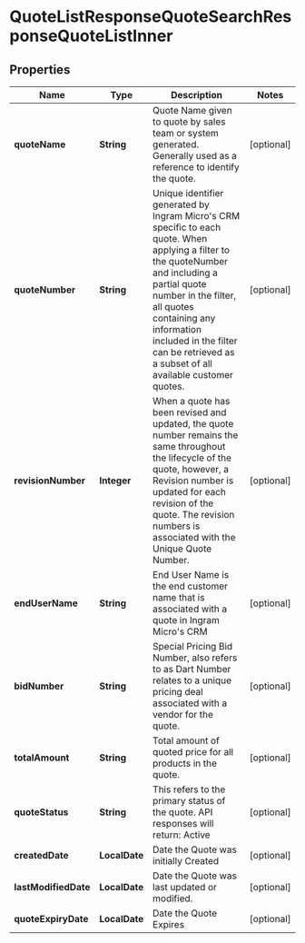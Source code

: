 

# QuoteListResponseQuoteSearchResponseQuoteListInner


## Properties

| Name | Type | Description | Notes |
|------------ | ------------- | ------------- | -------------|
|**quoteName** | **String** | Quote Name given to quote by sales team or system generated. Generally used as a reference to identify the quote. |  [optional] |
|**quoteNumber** | **String** | Unique identifier generated by Ingram Micro&#39;s CRM specific to each quote. When applying a filter to the quoteNumber and including a partial quote number in the filter, all quotes containing any information included in the filter can be retrieved as a subset of all available customer quotes. |  [optional] |
|**revisionNumber** | **Integer** | When a quote has been revised and updated, the quote number remains the same throughout the lifecycle of the quote, however, a Revision number is updated for each revision of the quote. The revision numbers is associated with the Unique Quote Number. |  [optional] |
|**endUserName** | **String** | End User Name is the end customer name that is associated with a quote in Ingram Micro&#39;s CRM |  [optional] |
|**bidNumber** | **String** | Special Pricing Bid Number, also refers to as Dart Number relates to a unique pricing deal associated with a vendor for the quote. |  [optional] |
|**totalAmount** | **String** | Total amount of quoted price for all products in the quote. |  [optional] |
|**quoteStatus** | **String** | This refers to the primary status of the quote. API responses will return: Active |  [optional] |
|**createdDate** | **LocalDate** | Date the Quote was initially Created |  [optional] |
|**lastModifiedDate** | **LocalDate** | Date the Quote was last updated or modified. |  [optional] |
|**quoteExpiryDate** | **LocalDate** | Date the Quote Expires |  [optional] |



